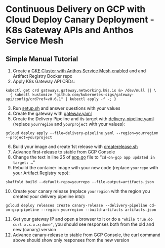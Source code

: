# Continuous Delivery on GCP with Cloud Deploy Canary Deployment - K8s Gateway APIs and Anthos Service Mesh

## Simple Manual Tutorial

1. Create a [GKE Cluster with Anthos Service Mesh enabled](https://cloud.google.com/service-mesh/docs/managed/install-anthos-service-mesh-console) and and Artifact Registry Docker repo
2. Apply K8s Gateway API CRDs:
```
kubectl get crd gateways.gateway.networking.k8s.io &> /dev/null || \
  { kubectl kustomize "github.com/kubernetes-sigs/gateway-api/config/crd?ref=v0.6.1" | kubectl apply -f -; }
```
3. Run [setup.sh](setup.sh) and answer questions with your values
4. Create the gateway with [gateway.yaml](gateway.yaml)
5. Create the Delivery Pipeline and its target with [delivery-pipeline.yaml](delivery-pipeline.yaml) (replace `yourregion` and `yourproject` with your values):
```
gcloud deploy apply --file=delivery-pipeline.yaml --region=yourregion --project=yourproject
```
6. Build your image and create 1st release with [createrelease.sh](createrelease.sh)
7. Advance first-release to stable from GCP Console
8. Change the text in line 25 of [app.go](cdongcp-app/app.go) file to “`cd-on-gcp app updated in target: …`”
9. Rebuild the container image with your new code (replace `yourrepo` with your Artifact Registry repo):
```
skaffold build --default-repo=yourrepo --file-output=artifacts.json
```
10. Create your canary release (replace `yourregion` with the region you created your delivery pipeline into):
```
gcloud deploy releases create canary-release --delivery-pipeline cd-on-gcp-pipeline --region yourregion --build-artifacts artifacts.json
```
11. Get your gateway IP and open a browser to it or do a `"while true;do curl x.x.x.x;done"`, you should see responses both from the old and new (canary) version
12. Advance canary-release to stable from GCP Console, the curl command above should show only responses from the new version
